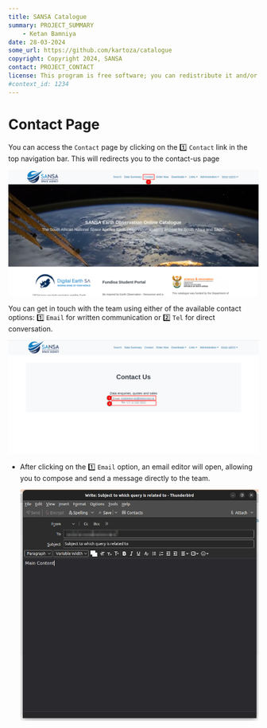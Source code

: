 ```yaml
---
title: SANSA Catalogue
summary: PROJECT_SUMMARY
    - Ketan Bamniya
date: 28-03-2024
some_url: https://github.com/kartoza/catalogue
copyright: Copyright 2024, SANSA
contact: PROJECT_CONTACT
license: This program is free software; you can redistribute it and/or modify it under the terms of the GNU Affero General Public License as published by the Free Software Foundation; either version 3 of the License, or (at your option) any later version.
#context_id: 1234
---
```


# Contact Page

You can access the `Contact` page by clicking on the 1️⃣ `Contact` link in the top navigation bar. This will redirects you to the contact-us page

[![Home Page](./img/contact-img-1.png)](./img/contact-img-1.png)

You can get in touch with the team using either of the available contact options: 1️⃣ `Email` for written communication or 2️⃣ `Tel` for direct conversation.

[![Contact Us Page](./img/contact-img-2.png)](./img/contact-img-2.png)

* After clicking on the 1️⃣ `Email` option, an email editor will open, allowing you to compose and send a message directly to the team.

    [![Editor](./img/contact-img-3.png)](./img/contact-img-3.png)
